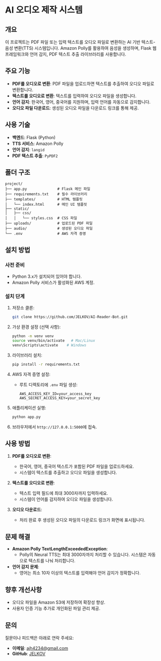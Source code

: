# AI 오디오 제작 시스템

## 개요
이 프로젝트는 PDF 파일 또는 입력 텍스트를 오디오 파일로 변환하는 AI 기반 텍스트-음성 변환(TTS) 시스템입니다. Amazon Polly를 활용하여 음성을 생성하며, Flask 웹 프레임워크와 언어 감지, PDF 텍스트 추출 라이브러리를 사용합니다.

## 주요 기능
- **PDF를 오디오로 변환**: PDF 파일을 업로드하면 텍스트를 추출하여 오디오 파일로 변환합니다.
- **텍스트를 오디오로 변환**: 텍스트를 입력하여 오디오 파일을 생성합니다.
- **언어 감지**: 한국어, 영어, 중국어를 지원하며, 입력 언어를 자동으로 감지합니다.
- **오디오 파일 다운로드**: 생성된 오디오 파일을 다운로드 링크를 통해 제공.

## 사용 기술
- **백엔드**: Flask (Python)
- **TTS 서비스**: Amazon Polly
- **언어 감지**: `langid`
- **PDF 텍스트 추출**: `PyPDF2`

## 폴더 구조
```
project/
├── app.py              # Flask 메인 파일
├── requirements.txt    # 필수 라이브러리
├── templates/          # HTML 템플릿
│   └── index.html      # 메인 UI 템플릿
├── static/
│   ├── css/
│   │   └── styles.css  # CSS 파일
├── uploads/            # 업로드된 PDF 파일
├── audio/              # 생성된 오디오 파일
└── .env                # AWS 자격 증명
```

## 설치 방법
### 사전 준비
- Python 3.x가 설치되어 있어야 합니다.
- Amazon Polly 서비스가 활성화된 AWS 계정.

### 설치 단계
1. 저장소 클론:
   ```bash
   git clone https://github.com/JELKOV/AI-Reader-Bot.git
   ```

2. 가상 환경 설정 (선택 사항):
   ```bash
   python -m venv venv
   source venv/bin/activate   # Mac/Linux
   venv\Scripts\activate    # Windows
   ```

3. 라이브러리 설치:
   ```bash
   pip install -r requirements.txt
   ```

4. AWS 자격 증명 설정:
   - 루트 디렉토리에 `.env` 파일 생성:
     ```
     AWS_ACCESS_KEY_ID=your_access_key
     AWS_SECRET_ACCESS_KEY=your_secret_key
     ```

5. 애플리케이션 실행:
   ```bash
   python app.py
   ```

6. 브라우저에서 `http://127.0.0.1:5000`에 접속.

## 사용 방법
1. **PDF를 오디오로 변환**:
   - 한국어, 영어, 중국어 텍스트가 포함된 PDF 파일을 업로드하세요.
   - 시스템이 텍스트를 추출하고 오디오 파일을 생성합니다.

2. **텍스트를 오디오로 변환**:
   - 텍스트 입력 필드에 최대 3000자까지 입력하세요.
   - 시스템이 언어를 감지하여 오디오 파일을 생성합니다.

3. **오디오 다운로드**:
   - 처리 완료 후 생성된 오디오 파일의 다운로드 링크가 화면에 표시됩니다.

## 문제 해결
- **Amazon Polly TextLengthExceededException**:
  - Polly의 Neural TTS는 최대 3000자까지 처리할 수 있습니다. 시스템은 자동으로 텍스트를 나눠 처리합니다.
- **언어 감지 문제**:
  - 영어는 최소 10자 이상의 텍스트를 입력해야 언어 감지가 정확합니다.

## 향후 개선사항
- 오디오 파일을 Amazon S3에 저장하여 확장성 향상.
- 사용자 인증 기능 추가로 개인화된 파일 관리 제공.


## 문의
질문이나 피드백은 아래로 연락 주세요:
- **이메일**: ajh4234@gmail.com
- **GitHub**: [JELKOV](https://github.com/JELKOV)